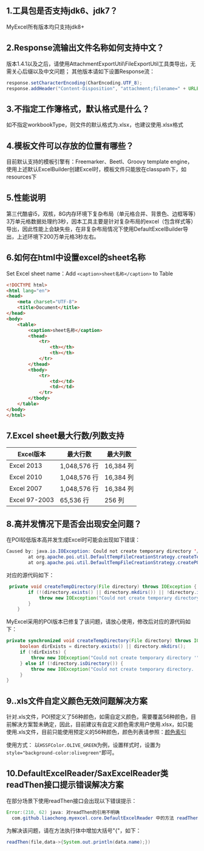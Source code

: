 1.工具包是否支持jdk6、jdk7？
------------------------
MyExcel所有版本均只支持jdk8+

2.Response流输出文件名称如何支持中文？
------------------------------
版本1.4.1以及之后，请使用AttachmentExportUtil\FileExportUtil工具类导出，无需关心后缀以及中文问题；
其他版本请如下设置Response流：
```java
response.setCharacterEncoding(CharEncoding.UTF_8);
response.addHeader("Content-Disposition", "attachment;filename=" + URLEncoder.encode(fileName, CharEncoding.UTF_8));
```

3.不指定工作簿格式，默认格式是什么？
-----------------------------
如不指定workbookType，则文件的默认格式为.xlsx，也建议使用.xlsx格式

4.模板文件可以存放的位置有哪些？
--------------------------
目前默认支持的模板引擎有：Freemarker、Beetl、Groovy template engine，使用上述默认ExcelBuilder创建Excel时，模板文件只能放在classpath下，如resources下

5.性能说明
---------
第三代酷睿i5，双核，8G内存环境下复杂布局（单元格合并、背景色、边框等等）3万单元格数据处理约3秒，因本工具主要是针对复杂布局的excel（包含样式等）导出，因此性能上会缺失些，在非复杂布局情况下使用DefaultExcelBuilder导出，上述环境下200万单元格3秒左右。

6.如何在html中设置excel的sheet名称
----------------------------------
Set Excel sheet name：Add `<caption>sheet名称</caption>` to Table
```html
<!DOCTYPE html>
<html lang="en">
<head>
	<meta charset="UTF-8">
	<title>Document</title>
</head>
<body>
	<table>
		<caption>sheet名称</caption>
		<thead>
			<tr>
				<th></th>
				<th></th>
			</tr>
		</thead>
		<tbody>
			<tr>
				<td></td>
				<td></td>
			</tr>
		</tbody>
	</table>
</body>
</html>
```

7.Excel sheet最大行数/列数支持
---------------------------
Excel版本 | 最大行数 | 最大列数
---------|---------|--------
Excel 2013|1,048,576 行|16,384 列
Excel 2010|1,048,576 行|16,384 列
Excel 2007|1,048,576 行|16,384 列
Excel 97-2003|65,536 行|256 列

8.高并发情况下是否会出现安全问题？
----------------------------
在POI较低版本高并发生成Excel时可能会出现如下错误：
```java
Caused by: java.io.IOException: Could not create temporary directory '/home/admin/dio2o/.default/temp/poifiles'
        at org.apache.poi.util.DefaultTempFileCreationStrategy.createTempDirectory(DefaultTempFileCreationStrategy.java:93) ~[poi-3.15.jar:3.15]
        at org.apache.poi.util.DefaultTempFileCreationStrategy.createPOIFilesDirectory(DefaultTempFileCreationStrategy.java:82) ~[poi-3.15.jar:3.15]
```
对应的源代码如下：
```java
 private void createTempDirectory(File directory) throws IOException {
        if (!(directory.exists() || directory.mkdirs()) || !directory.isDirectory()) {
            throw new IOException("Could not create temporary directory '" + directory + "'");
        }
    }
```
MyExcel采用的POI版本已修复了该问题，请放心使用，修改后对应的源代码如下：
```java
private synchronized void createTempDirectory(File directory) throws IOException {
     boolean dirExists = directory.exists() || directory.mkdirs();
     if (!dirExists) {
         throw new IOException("Could not create temporary directory '" + directory + "'");
     } else if (!directory.isDirectory()) {
         throw new IOException("Could not create temporary directory. '" + directory + "' exists but is not a directory.");
     }
}
```
9..xls文件自定义颜色无效问题解决方案
------------------------------
针对.xls文件，POI预定义了56种颜色，如需自定义颜色，需要覆盖56种颜色，目前解决方案暂未确定，因此，目前建议有自定义颜色需求用户使用.xlsx，如只能使用.xls文件，目前只能使用预定义的56种颜色，颜色列表请参照：[颜色索引](https://www.cnblogs.com/haha12/p/4353602.html)

使用方式：
以`HSSFColor.OLIVE_GREEN`为例，设置样式时，设置为`style="background-color:olivegreen"`即可。

10.DefaultExcelReader/SaxExcelReader类readThen接口提示错误解决方案
--------------------------------
在部分场景下使用readThen接口会出现以下错误提示：
```java
Error:(210, 62) java: 对readThen的引用不明确
  com.github.liaochong.myexcel.core.DefaultExcelReader 中的方法 readThen(java.io.InputStream,java.util.function.Consumer<T>) 和 com.github.liaochong.myexcel.core.DefaultExcelReader 中的方法 readThen(java.io.InputStream,java.util.function.Function<T,java.lang.Boolean>) 都匹配
```
为解决该问题，请在方法执行体中增加大括号"{"，如下：
```java
readThen(file,data->{System.out.println(data.name);})
```
